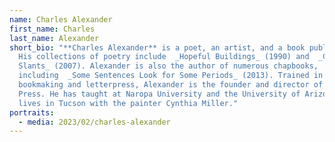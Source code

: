 ```yaml
---
name: Charles Alexander
first_name: Charles
last_name: Alexander
short_bio: "**Charles Alexander** is a poet, an artist, and a book publisher.
  His collections of poetry include  _Hopeful Buildings_ (1990) and  _Certain
  Slants_ (2007). Alexander is also the author of numerous chapbooks,
  including  _Some Sentences Look for Some Periods_ (2013). Trained in
  bookmaking and letterpress, Alexander is the founder and director of Chax
  Press. He has taught at Naropa University and the University of Arizona. He
  lives in Tucson with the painter Cynthia Miller."
portraits:
  - media: 2023/02/charles-alexander
---
```

